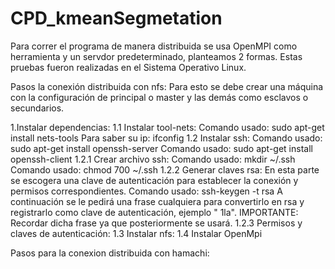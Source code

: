 # CPD_kmeanSegmetation
Para correr el programa de manera distribuida se usa OpenMPI como herramienta y un servdor predeterminado, planteamos 2 formas.
Estas pruebas fueron realizadas en el Sistema Operativo Linux.

Pasos la conexión distribuida con nfs:
Para esto se debe crear una máquina con la configuración de principal o master y las demás como esclavos o secundarios.

1.Instalar dependencias:
1.1 Instalar tool-nets:
    Comando usado: sudo apt-get install nets-tools
    Para saber su ip: ifconfig
1.2 Instalar ssh:
    Comando usado: sudo apt-get install openssh-server
    Comando usado: sudo apt-get install openssh-client
1.2.1 Crear archivo ssh:
      Comando usado: mkdir ~/.ssh
      Comando usado: chmod 700 ~/.ssh
1.2.2 Generar claves rsa:
      En esta parte se escogera una clave de autenticación para establecer la conexión y permisos correspondientes.
      Comando usado: ssh-keygen -t rsa
      A continuación se le pedirá una frase cualquiera para convertirlo en rsa y registrarlo como clave de autenticación, ejemplo " 1la".
      IMPORTANTE: Recordar dicha frase ya que posteriormente se usará.
1.2.3 Permisos y claves de autenticación:
1.3 Instalar nfs:
1.4 Instalar OpenMpi

Pasos para la conexion distribuida con hamachi:
